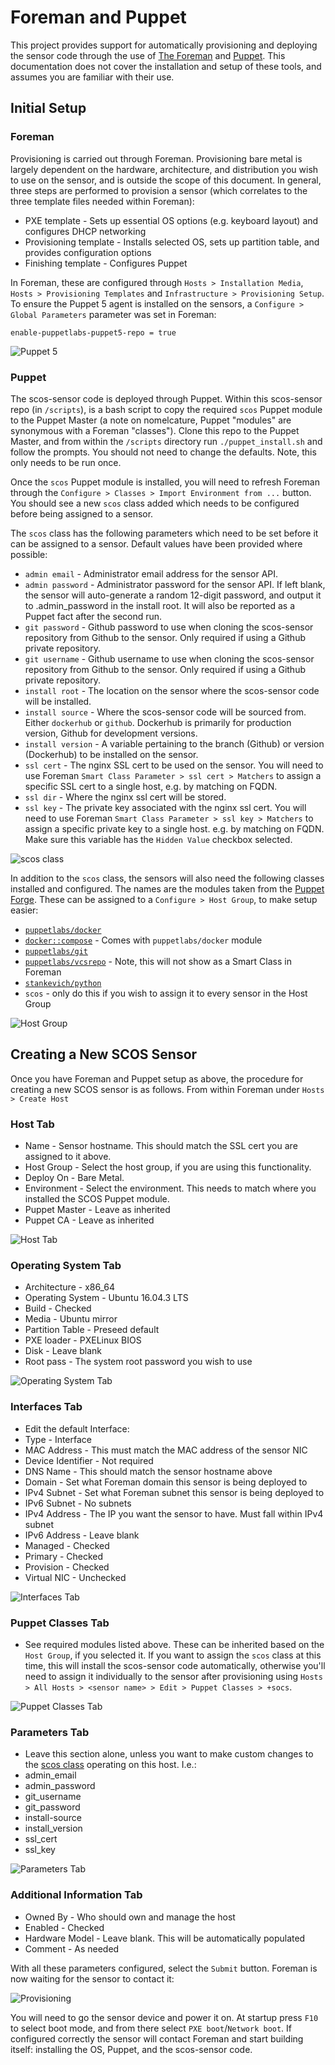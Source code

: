 # Foreman and Puppet

This project provides support for automatically provisioning and deploying the sensor code through the use of [The Foreman](https://www.theforeman.org) and [Puppet](https://puppet.com). This documentation does not cover the installation and setup of these tools, and assumes you are familiar with their use.

## Initial Setup

### Foreman

Provisioning is carried out through Foreman. Provisioning bare metal is largely dependent on the hardware, architecture, and distribution you wish to use on the sensor, and is outside the scope of this document. In general, three steps are performed to provision a sensor (which correlates to the three template files needed within Foreman):

* PXE template - Sets up essential OS options (e.g. keyboard layout) and configures DHCP networking
* Provisioning template - Installs selected OS, sets up partition table, and provides configuration options
* Finishing template - Configures Puppet

In Foreman, these are configured through `Hosts > Installation Media`, `Hosts > Provisioning Templates` and `Infrastructure > Provisioning Setup`. To ensure the Puppet 5 agent is installed on the sensors, a `Configure > Global Parameters` parameter was set in Foreman:

`enable-puppetlabs-puppet5-repo = true`

![Puppet 5](/docs/img/foreman_puppet5_parameter.png?raw=true)

### Puppet

The scos-sensor code is deployed through Puppet. Within this scos-sensor repo (in `/scripts`), is a bash script to copy the required `scos` Puppet module to the Puppet Master (a note on nomelcature, Puppet "modules" are synonymous with a Foreman "classes"). Clone this repo to the Puppet Master, and from within the `/scripts` directory run `./puppet_install.sh` and follow the prompts. You should not need to change the defaults. Note, this only needs to be run once.

Once the `scos` Puppet module is installed, you will need to refresh Foreman through the `Configure > Classes > Import Environment from ...` button. You should see a new `scos` class added which needs to be configured before being assigned to a sensor.

The `scos` class has the following parameters which need to be set before it can be assigned to a sensor. Default values have been provided where possible:

* `admin email` - Administrator email address for the sensor API.
* `admin password` - Administrator password for the sensor API. If left blank, the sensor will auto-generate a random 12-digit password, and output it to .admin_password in the install root. It will also be reported as a Puppet fact after the second run.
* `git password` - Github password to use when cloning the scos-sensor repository from Github to the sensor. Only required if using a Github private repository.
* `git username` - Github username to use when cloning the scos-sensor repository from Github to the sensor. Only required if using a Github private repository.
* `install root` - The location on the sensor where the scos-sensor code will be installed.
* `install source` -  Where the scos-sensor code will be sourced from. Either `dockerhub` or `github`. Dockerhub is primarily for production version, Github for development versions.  
* `install version` - A variable pertaining to the branch (Github) or version (Dockerhub) to be installed on the sensor.
* `ssl cert` - The nginx SSL cert to be used on the sensor. You will need to use Foreman `Smart Class Parameter > ssl cert > Matchers` to assign a specific SSL cert to a single host, e.g. by matching on FQDN.
* `ssl dir` - Where the nginx ssl cert will be stored.
* `ssl key` - The private key associated with the nginx ssl cert. You will need to use Foreman `Smart Class Parameter > ssl key > Matchers` to assign a specific private key to a single host. e.g. by matching on FQDN. Make sure this variable has the `Hidden Value` checkbox selected.

![scos class](/docs/img/foreman_scos_class.png?raw=true)

In addition to the `scos` class, the sensors will also need the following classes installed and configured. The names are the modules taken from the [Puppet Forge](https://forge.puppet.com). These can be assigned to a `Configure > Host Group`, to make setup easier:

* [`puppetlabs/docker`](https://forge.puppet.com/puppetlabs/docker)
* [`docker::compose`](https://forge.puppet.com/puppetlabs/docker) - Comes with `puppetlabs/docker` module
* [`puppetlabs/git`](https://forge.puppet.com/puppetlabs/git)
* [`puppetlabs/vcsrepo`](https://forge.puppet.com/puppetlabs/vcsrepo) - Note, this will not show as a Smart Class in Foreman
* [`stankevich/python`](https://forge.puppet.com/stankevich/python)
* `scos` - only do this if you wish to assign it to every sensor in the Host Group

![Host Group](/docs/img/foreman_host_group.png?raw=true)

## Creating a New SCOS Sensor

Once you have Foreman and Puppet setup as above, the procedure for creating a new SCOS sensor is as follows. From within Foreman under `Hosts > Create Host`

### Host Tab

* Name - Sensor hostname. This should match the SSL cert you are assigned to it above.
* Host Group - Select the host group, if you are using this functionality.
* Deploy On - Bare Metal.
* Environment - Select the environment. This needs to match where you installed the SCOS Puppet module.
* Puppet Master - Leave as inherited
* Puppet CA - Leave as inherited

![Host Tab](/docs/img/foreman_host_tab.png?raw=true)

### Operating System Tab

* Architecture - x86_64
* Operating System - Ubuntu 16.04.3 LTS
* Build - Checked
* Media - Ubuntu mirror
* Partition Table - Preseed default
* PXE loader - PXELinux BIOS
* Disk - Leave blank
* Root pass - The system root password you wish to use

![Operating System Tab](/docs/img/foreman_os_tab.png?raw=true)

### Interfaces Tab

* Edit the default Interface:
* Type - Interface
* MAC Address - This must match the MAC address of the sensor NIC
* Device Identifier - Not required
* DNS Name - This should match the sensor hostname above
* Domain - Set what Foreman domain this sensor is being deployed to
* IPv4 Subnet - Set what Foreman subnet this sensor is being deployed to
* IPv6 Subnet - No subnets
* IPv4 Address - The IP you want the sensor to have. Must fall within IPv4 subnet
* IPv6 Address - Leave blank
* Managed - Checked
* Primary - Checked
* Provision - Checked
* Virtual NIC - Unchecked

![Interfaces Tab](/docs/img/foreman_interface_tab.png?raw=true)

### Puppet Classes Tab

* See required modules listed above. These can be inherited based on the `Host Group`, if you selected it. If you want to assign the `scos` class at this time, this will install the scos-sensor code automatically, otherwise you'll need to assign it individually to the sensor after provisioning using `Hosts > All Hosts > <sensor name> > Edit > Puppet Classes > +socs`.

![Puppet Classes Tab](/docs/img/foreman_puppet_tab.png?raw=true)

### Parameters Tab

* Leave this section alone, unless you want to make custom changes to the [scos class](./README.md#puppet) operating on this host. I.e.:
* admin_email
* admin_password
* git_username
* git_password
* install-source
* install_version
* ssl_cert
* ssl_key

![Parameters Tab](/docs/img/foreman_parameters_tab.png?raw=true)

### Additional Information Tab

* Owned By - Who should own and manage the host
* Enabled - Checked
* Hardware Model - Leave blank. This will be automatically populated
* Comment - As needed

With all these parameters configured, select the `Submit` button. Foreman is now waiting for the sensor to contact it:  

![Provisioning](/docs/img/foreman_provisioning.png?raw=true)

You will need to go the sensor device and power it on. At startup press `F10` to select boot mode, and from there select `PXE boot`/`Network boot`. If configured correctly the sensor will contact Foreman and start building itself: installing the OS, Puppet, and the scos-sensor code.
